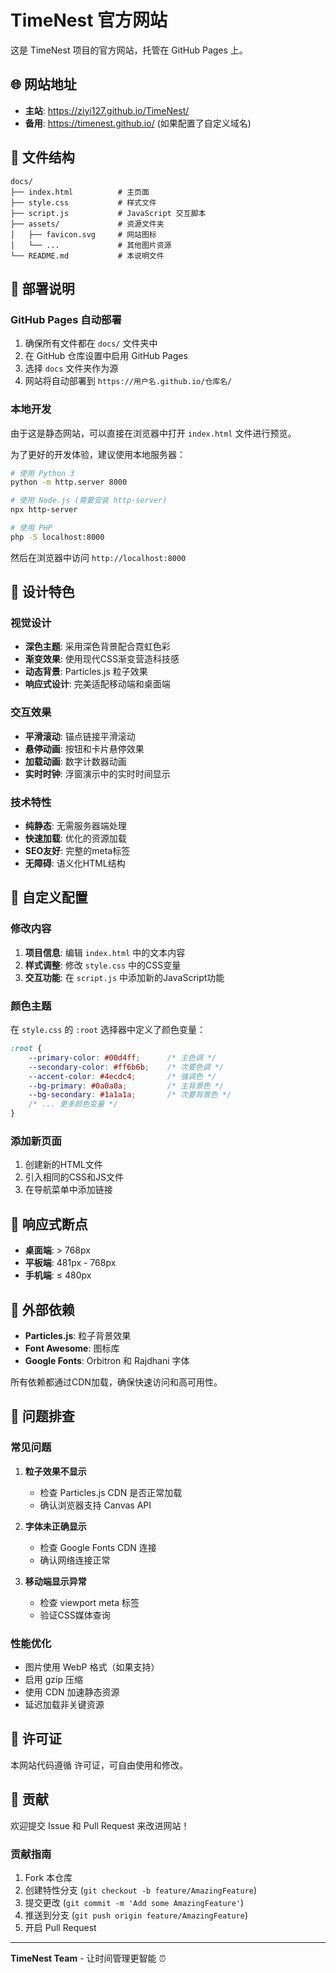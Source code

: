 # TimeNest 官方网站

这是 TimeNest 项目的官方网站，托管在 GitHub Pages 上。

## 🌐 网站地址

- **主站**: https://ziyi127.github.io/TimeNest/
- **备用**: https://timenest.github.io/ (如果配置了自定义域名)

## 📁 文件结构

```
docs/
├── index.html          # 主页面
├── style.css           # 样式文件
├── script.js           # JavaScript 交互脚本
├── assets/             # 资源文件夹
│   ├── favicon.svg     # 网站图标
│   └── ...             # 其他图片资源
└── README.md           # 本说明文件
```

## 🚀 部署说明

### GitHub Pages 自动部署

1. 确保所有文件都在 `docs/` 文件夹中
2. 在 GitHub 仓库设置中启用 GitHub Pages
3. 选择 `docs` 文件夹作为源
4. 网站将自动部署到 `https://用户名.github.io/仓库名/`

### 本地开发

由于这是静态网站，可以直接在浏览器中打开 `index.html` 文件进行预览。

为了更好的开发体验，建议使用本地服务器：

```bash
# 使用 Python 3
python -m http.server 8000

# 使用 Node.js (需要安装 http-server)
npx http-server

# 使用 PHP
php -S localhost:8000
```

然后在浏览器中访问 `http://localhost:8000`

## 🎨 设计特色

### 视觉设计
- **深色主题**: 采用深色背景配合霓虹色彩
- **渐变效果**: 使用现代CSS渐变营造科技感
- **动态背景**: Particles.js 粒子效果
- **响应式设计**: 完美适配移动端和桌面端

### 交互效果
- **平滑滚动**: 锚点链接平滑滚动
- **悬停动画**: 按钮和卡片悬停效果
- **加载动画**: 数字计数器动画
- **实时时钟**: 浮窗演示中的实时时间显示

### 技术特性
- **纯静态**: 无需服务器端处理
- **快速加载**: 优化的资源加载
- **SEO友好**: 完整的meta标签
- **无障碍**: 语义化HTML结构

## 🔧 自定义配置

### 修改内容

1. **项目信息**: 编辑 `index.html` 中的文本内容
2. **样式调整**: 修改 `style.css` 中的CSS变量
3. **交互功能**: 在 `script.js` 中添加新的JavaScript功能

### 颜色主题

在 `style.css` 的 `:root` 选择器中定义了颜色变量：

```css
:root {
    --primary-color: #00d4ff;      /* 主色调 */
    --secondary-color: #ff6b6b;    /* 次要色调 */
    --accent-color: #4ecdc4;       /* 强调色 */
    --bg-primary: #0a0a0a;         /* 主背景色 */
    --bg-secondary: #1a1a1a;       /* 次要背景色 */
    /* ... 更多颜色变量 */
}
```

### 添加新页面

1. 创建新的HTML文件
2. 引入相同的CSS和JS文件
3. 在导航菜单中添加链接

## 📱 响应式断点

- **桌面端**: > 768px
- **平板端**: 481px - 768px  
- **手机端**: ≤ 480px

## 🔗 外部依赖

- **Particles.js**: 粒子背景效果
- **Font Awesome**: 图标库
- **Google Fonts**: Orbitron 和 Rajdhani 字体

所有依赖都通过CDN加载，确保快速访问和高可用性。

## 🐛 问题排查

### 常见问题

1. **粒子效果不显示**
   - 检查 Particles.js CDN 是否正常加载
   - 确认浏览器支持 Canvas API

2. **字体未正确显示**
   - 检查 Google Fonts CDN 连接
   - 确认网络连接正常

3. **移动端显示异常**
   - 检查 viewport meta 标签
   - 验证CSS媒体查询

### 性能优化

- 图片使用 WebP 格式（如果支持）
- 启用 gzip 压缩
- 使用 CDN 加速静态资源
- 延迟加载非关键资源

## 📄 许可证

本网站代码遵循  许可证，可自由使用和修改。

## 🤝 贡献

欢迎提交 Issue 和 Pull Request 来改进网站！

### 贡献指南

1. Fork 本仓库
2. 创建特性分支 (`git checkout -b feature/AmazingFeature`)
3. 提交更改 (`git commit -m 'Add some AmazingFeature'`)
4. 推送到分支 (`git push origin feature/AmazingFeature`)
5. 开启 Pull Request

---

**TimeNest Team** - 让时间管理更智能 ⏰
